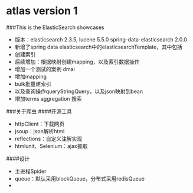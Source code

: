 atlas
version 1
====

###This is the ElasticSearch showcases
 + 版本：elasticsearch 2.3.5, lucene 5.5.0 spring-data-elasticsearch 2.0.0
 + 新增了spring data elasticsearch中的elasticsearchTemplate，其中包括
  + 创建索引
  + 后续增加：根据映射创建mapping，以及索引数据操作
 + 增加一个测试的案例 dmai
  + 增加mapping
  + bulk批量建索引
  + 以及查询操作queryStringQuery，以及json映射到bean
  + 增加terms aggregation 搜索
  
###关于爬虫
####开源工具
+ httpClient：下载网页
+ jsoup：json解析html
+ reflections：自定义注解实现
+ htmlunit、Selenium：ajax抓取

####设计
+ 主进程Spider
+ queue：默认采用blockQueue，分布式采用redisQueue
+ 











